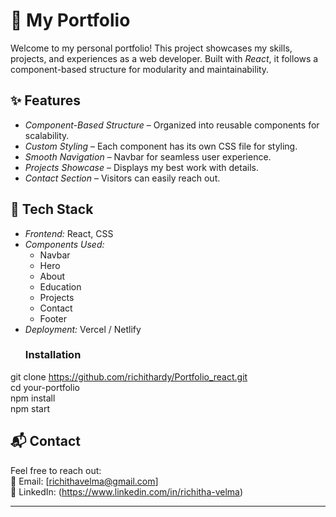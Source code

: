 # 🚀 My Portfolio  

Welcome to my personal portfolio! This project showcases my skills, projects, and experiences as a web developer. Built with *React*, it follows a component-based structure for modularity and maintainability.  

## ✨ Features  

- *Component-Based Structure* – Organized into reusable components for scalability.  
- *Custom Styling* – Each component has its own CSS file for styling.  
- *Smooth Navigation* – Navbar for seamless user experience.  
- *Projects Showcase* – Displays my best work with details.  
- *Contact Section* – Visitors can easily reach out.  

## 🔧 Tech Stack  

- *Frontend:* React, CSS  
- *Components Used:*  
  - Navbar  
  - Hero  
  - About  
  - Education  
  - Projects  
  - Contact  
  - Footer  
- *Deployment:* Vercel / Netlify
  ### Installation
  
git clone https://github.com/richithardy/Portfolio_react.git  
cd your-portfolio  
npm install  
npm start  
## 📬 Contact  

Feel free to reach out:  
📧 Email: [richithavelma@gmail.com]  
🔗 LinkedIn: (https://www.linkedin.com/in/richitha-velma)  

---


